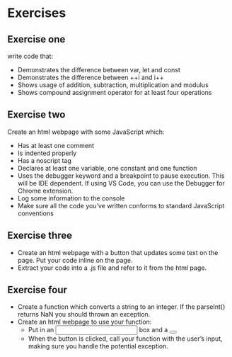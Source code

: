 
# Exercises


## Exercise one 

write code that:

* Demonstrates the difference between var, let and const
* Demonstrates the difference between ++i and i++
* Shows usage of addition, subtraction, multiplication and modulus
* Shows compound assignment operator for at least four operations


## Exercise two

Create an html webpage with some JavaScript which:

* Has at least one comment
* Is indented properly
* Has a noscript tag
* Declares at least one variable, one constant and one function
* Uses the debugger keyword and a breakpoint to pause execution.  This will be IDE dependent.  If using VS Code, you can use the Debugger for Chrome extension.
* Log some information to the console
* Make sure all the code you’ve written conforms to standard JavaScript conventions

## Exercise three

* Create an html webpage with a button that updates some text on the page.  Put your code inline on the page.
* Extract your code into a .js file and refer to it from the html page.

## Exercise four 

* Create a function which converts a string to an integer.  If the parseInt() returns NaN you should thrown an exception.
* Create an html webpage to use your function:
    * Put in an <input> box and a <button>
    * When the button is clicked, call your function with the user’s input, making sure you handle the potential exception.
